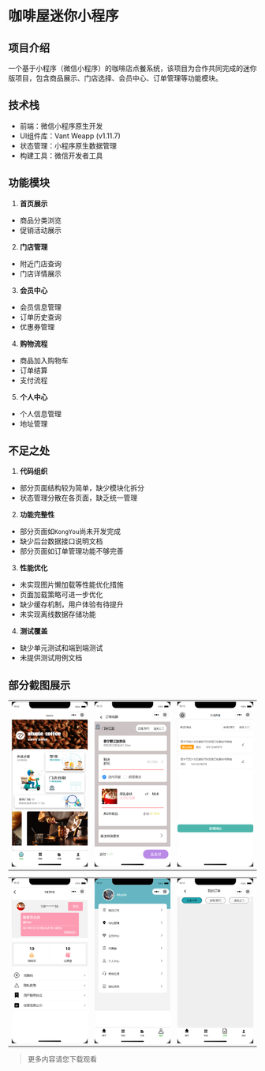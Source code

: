 # 咖啡屋迷你小程序

## 项目介绍
一个基于小程序（微信小程序）的咖啡店点餐系统，该项目为合作共同完成的迷你版项目，包含商品展示、门店选择、会员中心、订单管理等功能模块。

## 技术栈
- 前端：微信小程序原生开发
- UI组件库：Vant Weapp (v1.11.7)
- 状态管理：小程序原生数据管理
- 构建工具：微信开发者工具

## 功能模块
1. **首页展示**
- 商品分类浏览
- 促销活动展示

2. **门店管理**
- 附近门店查询
- 门店详情展示

3. **会员中心**
- 会员信息管理
- 订单历史查询
- 优惠券管理

4. **购物流程**
- 商品加入购物车
- 订单结算
- 支付流程

5. **个人中心**
- 个人信息管理
- 地址管理


## 不足之处

1. **代码组织**
- 部分页面结构较为简单，缺少模块化拆分
- 状态管理分散在各页面，缺乏统一管理

2. **功能完整性**
- 部分页面如`KongYou`尚未开发完成
- 缺少后台数据接口说明文档
- 部分页面如订单管理功能不够完善

3. **性能优化**
- 未实现图片懒加载等性能优化措施
- 页面加载策略可进一步优化
- 缺少缓存机制，用户体验有待提升
- 未实现离线数据存储功能

4. **测试覆盖**
- 缺少单元测试和端到端测试
- 未提供测试用例文档

## 部分截图展示 
<table>
  <tr>
    <td><img src="SomeDisplays/Show(1).png" width="400"></td>
    <td><img src="SomeDisplays/Show(2).png" width="400"></td>
    <td><img src="SomeDisplays/Show(3).png" width="400"></td>
  </tr>
</table>
<table>
  <tr>
    <td><img src="SomeDisplays/Show(4).png" width="400"></td>
    <td><img src="SomeDisplays/Show(5).png" width="400"></td>
    <td><img src="SomeDisplays/Show(6).png" width="400"></td>
  </tr>
</table>

>更多内容请您下载观看